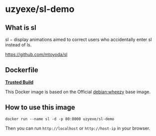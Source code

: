# uzyexe/sl-demo

## What is sl

sl − display animations aimed to correct users who accidentally enter sl instead of ls.

https://github.com/mtoyoda/sl

## Dockerfile

[**Trusted Build**](https://registry.hub.docker.com/u/uzyexe/sl/)

This Docker image is based on the Official [debian:wheezy](https://registry.hub.docker.com/u/dockerfile/debian/) base image.

## How to use this image

```
docker run --name sl -d -p 80:8000 uzyexe/sl-demo
```

Then you can run ```http://localhost``` or ```http://host-ip``` in your browser.
